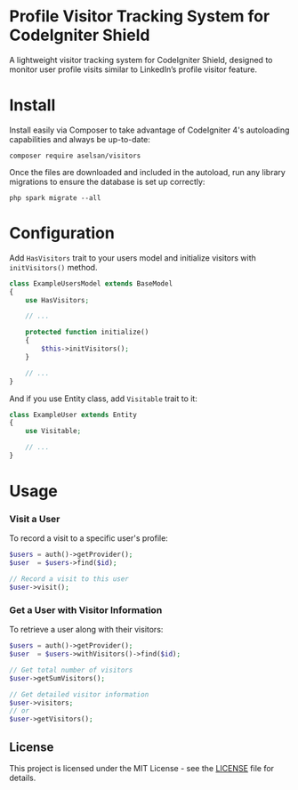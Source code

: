 # Profile Visitor Tracking System for CodeIgniter Shield
A lightweight visitor tracking system for CodeIgniter Shield, designed to monitor user profile visits similar to LinkedIn’s profile visitor feature.

# Install
Install easily via Composer to take advantage of CodeIgniter 4's autoloading capabilities and always be up-to-date:
```
composer require aselsan/visitors
```

Once the files are downloaded and included in the autoload, run any library migrations to ensure the database is set up correctly:
```
php spark migrate --all
```

# Configuration
Add `HasVisitors` trait to your users model and initialize visitors with `initVisitors()` method.

```php
class ExampleUsersModel extends BaseModel
{
    use HasVisitors;

    // ...

    protected function initialize()
    {
        $this->initVisitors();
    }

    // ...
}
```

And if you use Entity class, add `Visitable` trait to it:

```php
class ExampleUser extends Entity
{
    use Visitable;

    // ...
}
```

# Usage
### Visit a User
To record a visit to a specific user's profile:
```php
$users = auth()->getProvider();
$user  = $users->find($id);

// Record a visit to this user
$user->visit();
```
### Get a User with Visitor Information
To retrieve a user along with their visitors:
```php
$users = auth()->getProvider();
$user  = $users->withVisitors()->find($id);

// Get total number of visitors
$user->getSumVisitors();

// Get detailed visitor information
$user->visitors;
// or
$user->getVisitors();
```

## License

This project is licensed under the MIT License - see the [LICENSE](/LICENSE) file for details.
